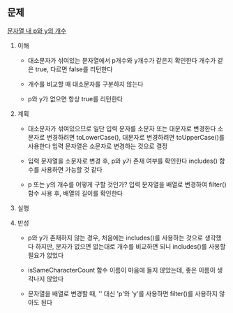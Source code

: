 ## 문제

[문자열 내 p와 y의 개수](https://programmers.co.kr/learn/courses/30/lessons/12916)

1. 이해
    - 대소문자가 섞여있는 문자열에서 p개수와 y개수가 같은지 확인한다
      개수가 같은 true, 다르면 false를 리턴한다

    - 개수를 비교할 때 대소문자를 구분하지 않는다

    - p와 y가 없으면 항상 true를 리턴한다

2. 계획
    - 대소문자가 섞여있으므로 일단 입력 문자를 소문자 또는 대문자로 변경한다
      소문자로 변경하려면 toLowerCase(), 대문자로 변경하려면 toUpperCase()를 사용한다
      입력 문자열은 소문자로 변경하는 것으로 결정

    - 입력 문자열을 소문자로 변경 후, p와 y가 존재 여부를 확인한다
      includes() 함수를 사용하면 가능할 것 같다

    - p 또는 y의 개수를 어떻게 구할 것인가?
      입력 문자열을 배열로 변경하여 filter()함수 사용 후, 배열의 길이를 확인한다

3. 실행

4. 반성
    - p와 y가 존재하지 않는 경우, 처음에는 includes()를 사용하는 것으로 생각했다
      하지만, 문자가 없으면 없는대로 개수를 비교하면 되니 includes()를 사용할 필요가 없었다

    - isSameCharacterCount 함수 이름이 마음에 들지 않았는데, 좋은 이름이 생각나지 않았다

    - 문자열을 배열로 변경할 때, '' 대신 'p'와 'y'를 사용하면 filter()를 사용하지 않아도 된다
